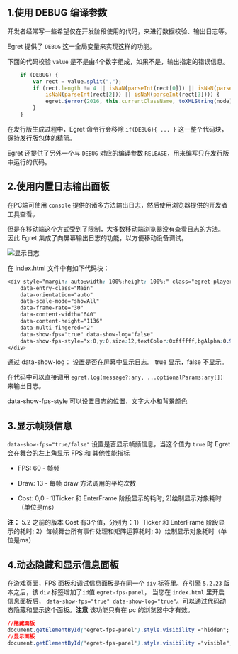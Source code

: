 
## 1.使用 DEBUG 编译参数
开发者经常写一些希望仅在开发阶段使用的代码，来进行数据校验、输出日志等。

Egret 提供了 `DEBUG` 这一全局变量来实现这样的功能。

下面的代码校验 `value` 是不是由4个数字组成，如果不是，输出指定的错误信息。

```javascript
	if (DEBUG) {
	    var rect = value.split(",");
	    if (rect.length != 4 || isNaN(parseInt(rect[0])) || isNaN(parseInt(rect[1])) ||
	        isNaN(parseInt(rect[2])) || isNaN(parseInt(rect[3]))) {
	        egret.$error(2016, this.currentClassName, toXMLString(node));
	    }
	}
```

在发行版生成过程中，Egret 命令行会移除 `if(DEBUG){ ... }` 这一整个代码块，保持发行版包体的精简。

Egret 还提供了另外一个与 `DEBUG` 对应的编译参数 `RELEASE`，用来编写只在发行版中运行的代码。


## 2.使用内置日志输出面板

在PC端可使用 `console` 提供的诸多方法输出日志，然后使用浏览器提供的开发者工具查看。

但是在移动端这个方式受到了限制，大多数移动端浏览器没有查看日志的方法。
因此 Egret 集成了向屏幕输出日志的功能，以方便移动设备调试。

![显示日志](p1.png)

在 index.html 文件中有如下代码块：

```css
<div style="margin: auto;width: 100%;height: 100%;" class="egret-player"
    data-entry-class="Main"
    data-orientation="auto"
    data-scale-mode="showAll"
    data-frame-rate="30"
    data-content-width="640"
    data-content-height="1136"
    data-multi-fingered="2"
    data-show-fps="true" data-show-log="false"
    data-show-fps-style="x:0,y:0,size:12,textColor:0xffffff,bgAlpha:0.9"> 
</div>
```

通过 data-show-log： 设置是否在屏幕中显示日志。 true 显示，false 不显示。

在代码中可以直接调用 `egret.log(message?:any, ...optionalParams:any[])` 来输出日志。

data-show-fps-style 可以设置日志的位置，文字大小和背景颜色

## 3.显示帧频信息

`data-show-fps="true/false"` 设置是否显示帧频信息，当这个值为 `true` 时 Egret 会在舞台的左上角显示 FPS 和 其他性能指标
		
* FPS:  60		- 帧频

* Draw: 13		- 每帧 draw 方法调用的平均次数
 
* Cost: 0,0		- 1)Ticker 和 EnterFrame 阶段显示的耗时; 2)绘制显示对象耗时（单位是ms） 

**注：** 5.2 之前的版本 Cost 有3个值，分别为：1）Ticker 和 EnterFrame 阶段显示的耗时; 2）每帧舞台所有事件处理和矩阵运算耗时; 3）绘制显示对象耗时（单位是ms） 

## 4.动态隐藏和显示信息面板
在游戏页面，FPS 面板和调试信息面板是在同一个 `div` 标签里。在引擎 `5.2.23` 版本之后，该 `div` 标签增加了`id`值 `egret-fps-panel`，
当您在 `index.html` 里开启信息面板后，
`data-show-fps="true" data-show-log="true"`。可以通过代码动态隐藏和显示这个面板。**注意** 该功能只有在 pc 的浏览器中才有效。

```css
//隐藏面板
document.getElementById('egret-fps-panel').style.visibility ="hidden";
//显示面板
document.getElementById('egret-fps-panel').style.visibility ="visible";
```

	